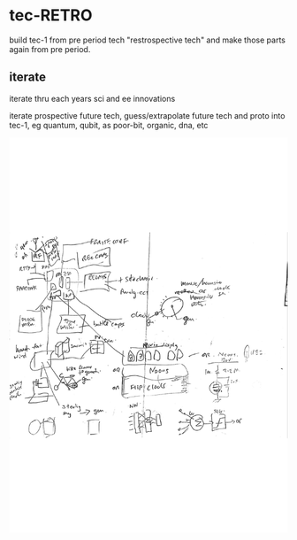 # tec-RETRO

build tec-1 from pre period tech "restrospective tech" and make those parts again from pre period.

## iterate

iterate thru each years sci and ee innovations

iterate prospective future tech, guess/extrapolate future tech and proto into tec-1, eg quantum, qubit, as poor-bit, organic, dna, etc 

![](https://github.com/SteveJustin1963/tec-RETRO/blob/master/pics/Doc%2024%20May%202020%2C%2014_21-page-001.jpg)


